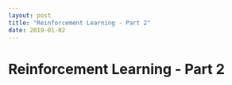 ```yaml
---
layout: post
title: "Reinforcement Learning - Part 2"
date: 2019-01-02
---
```


<style>body {text-align: justify}</style>

# Reinforcement Learning - Part 2